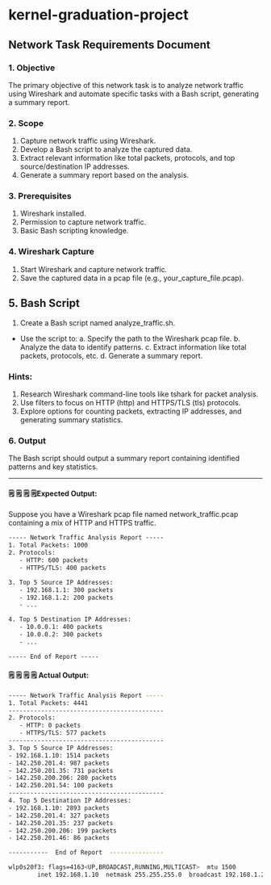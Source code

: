 # kernel-graduation-project

## Network Task Requirements Document


### 1. Objective
The primary objective of this network task is to analyze network traffic using Wireshark and automate specific tasks with a Bash script, generating a summary report.


### 2. Scope
1. Capture network traffic using Wireshark.
2. Develop a Bash script to analyze the captured data.
3. Extract relevant information like total packets, protocols, and top source/destination IP addresses.
4. Generate a summary report based on the analysis.


### 3. Prerequisites
1. Wireshark installed.
2. Permission to capture network traffic.
3. Basic Bash scripting knowledge.


### 4. Wireshark Capture
1. Start Wireshark and capture network traffic.
2. Save the captured data in a pcap file (e.g., your_capture_file.pcap).



## 5. Bash Script
1. Create a Bash script named analyze_traffic.sh.
* Use the script to:
a. Specify the path to the Wireshark pcap file.
b. Analyze the data to identify patterns.
c. Extract information like total packets, protocols, etc.
d. Generate a summary report.



### Hints:

1. Research Wireshark command-line tools like tshark for packet analysis.
2. Use filters to focus on HTTP (http) and HTTPS/TLS (tls) protocols.
3. Explore options for counting packets, extracting IP addresses, and generating summary statistics.

### 6. Output
The Bash script should output a summary report containing identified patterns and key statistics.

----------------------------------


#### 🗒️ 🗒️ 🗒️ 🗒️Expected Output:
Suppose you have a Wireshark pcap file named network_traffic.pcap containing a mix of HTTP and HTTPS traffic.


```txt
----- Network Traffic Analysis Report -----
1. Total Packets: 1000
2. Protocols:
   - HTTP: 600 packets
   - HTTPS/TLS: 400 packets

3. Top 5 Source IP Addresses:
   - 192.168.1.1: 300 packets
   - 192.168.1.2: 200 packets
   - ...

4. Top 5 Destination IP Addresses:
   - 10.0.0.1: 400 packets
   - 10.0.0.2: 300 packets
   - ...

----- End of Report -----

```
#### 🗒️ 🗒️ 🗒️ 🗒️ Actual Output:
```bash
----- Network Traffic Analysis Report -----
1. Total Packets: 4441
-------------------------------------------
2. Protocols:
   - HTTP: 0 packets
   - HTTPS/TLS: 577 packets
-------------------------------------------
3. Top 5 Source IP Addresses:
- 192.168.1.10: 1514 packets  
- 142.250.201.4: 987 packets  
- 142.250.201.35: 731 packets  
- 142.250.200.206: 280 packets  
- 142.250.201.54: 100 packets  
-------------------------------------------
4. Top 5 Destination IP Addresses:
- 192.168.1.10: 2893 packets  
- 142.250.201.4: 327 packets  
- 142.250.201.35: 237 packets  
- 142.250.200.206: 199 packets  
- 142.250.201.46: 86 packets  

-----------  End of Report  ---------------
```
```bash
wlp0s20f3: flags=4163<UP,BROADCAST,RUNNING,MULTICAST>  mtu 1500
        inet 192.168.1.10  netmask 255.255.255.0  broadcast 192.168.1.255 # now we know why is top 192.168.1.10 ips

````
